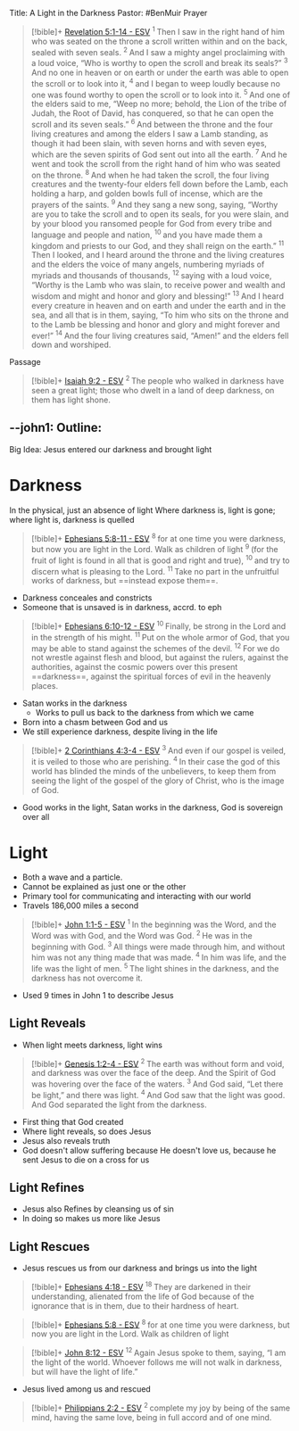 Title: A Light in the Darkness
Pastor: #BenMuir 
Prayer
> [!bible]+ [Revelation 5:1-14 - ESV](https://bolls.life/ESV/66/5/)
>  <sup> 1 </sup>Then I saw in the right hand of him who was seated on the throne a scroll written within and on the back, sealed with seven seals. <sup> 2 </sup>And I saw a mighty angel proclaiming with a loud voice, “Who is worthy to open the scroll and break its seals?” <sup> 3 </sup>And no one in heaven or on earth or under the earth was able to open the scroll or to look into it, <sup> 4 </sup>and I began to weep loudly because no one was found worthy to open the scroll or to look into it. <sup> 5 </sup>And one of the elders said to me, “Weep no more; behold, the Lion of the tribe of Judah, the Root of David, has conquered, so that he can open the scroll and its seven seals.” <sup> 6 </sup>And between the throne and the four living creatures and among the elders I saw a Lamb standing, as though it had been slain, with seven horns and with seven eyes, which are the seven spirits of God sent out into all the earth. <sup> 7 </sup>And he went and took the scroll from the right hand of him who was seated on the throne. <sup> 8 </sup>And when he had taken the scroll, the four living creatures and the twenty-four elders fell down before the Lamb, each holding a harp, and golden bowls full of incense, which are the prayers of the saints. <sup> 9 </sup>And they sang a new song, saying, “Worthy are you to take the scroll and to open its seals, for you were slain, and by your blood you ransomed people for God from every tribe and language and people and nation, <sup> 10 </sup>and you have made them a kingdom and priests to our God, and they shall reign on the earth.” <sup> 11 </sup>Then I looked, and I heard around the throne and the living creatures and the elders the voice of many angels, numbering myriads of myriads and thousands of thousands, <sup> 12 </sup>saying with a loud voice, “Worthy is the Lamb who was slain, to receive power and wealth and wisdom and might and honor and glory and blessing!” <sup> 13 </sup>And I heard every creature in heaven and on earth and under the earth and in the sea, and all that is in them, saying, “To him who sits on the throne and to the Lamb be blessing and honor and glory and might forever and ever!” <sup> 14 </sup>And the four living creatures said, “Amen!” and the elders fell down and worshiped.

Passage
> [!bible]+ [Isaiah 9:2 - ESV](https://bolls.life/ESV/23/9/)
>  <sup> 2 </sup>The people who walked in darkness have seen a great light; those who dwelt in a land of deep darkness, on them has light shone.

--john1:
Outline:
- 

Big Idea: Jesus entered our darkness and brought light
# Darkness
In the physical, just an absence of light
Where darkness is, light is gone; where light is, darkness is quelled

> [!bible]+ [Ephesians 5:8-11 - ESV](https://bolls.life/ESV/49/5/)
>  <sup> 8 </sup>for at one time you were darkness, but now you are light in the Lord. Walk as children of light <sup> 9 </sup>(for the fruit of light is found in all that is good and right and true), <sup> 10 </sup>and try to discern what is pleasing to the Lord. <sup> 11 </sup>Take no part in the unfruitful works of darkness, but ==instead expose them==.

- Darkness conceales and constricts
- Someone that is unsaved is in darkness, accrd. to eph
> [!bible]+ [Ephesians 6:10-12 - ESV](https://bolls.life/ESV/49/6/)
>  <sup> 10 </sup>Finally, be strong in the Lord and in the strength of his might. <sup> 11 </sup>Put on the whole armor of God, that you may be able to stand against the schemes of the devil. <sup> 12 </sup>For we do not wrestle against flesh and blood, but against the rulers, against the authorities, against the cosmic powers over this present ==darkness==, against the spiritual forces of evil in the heavenly places.

- Satan works in the darkness
	- Works to pull us back to the darkness from which we came
- Born into a chasm between God and us
- We still experience darkness, despite living in the life
> [!bible]+ [2 Corinthians 4:3-4 - ESV](https://bolls.life/ESV/47/4/)
>  <sup> 3 </sup>And even if our gospel is veiled, it is veiled to those who are perishing. <sup> 4 </sup>In their case the god of this world has blinded the minds of the unbelievers, to keep them from seeing the light of the gospel of the glory of Christ, who is the image of God.

- Good works in the light, Satan works in the darkness, God is sovereign over all
# Light
- Both a wave and a particle.
- Cannot be explained as just one or the other
- Primary tool for communicating and interacting with our world
- Travels 186,000 miles a second

> [!bible]+ [John 1:1-5 - ESV](https://bolls.life/ESV/43/1/)
>  <sup> 1 </sup>In the beginning was the Word, and the Word was with God, and the Word was God. <sup> 2 </sup>He was in the beginning with God. <sup> 3 </sup>All things were made through him, and without him was not any thing made that was made. <sup> 4 </sup>In him was life,  and the life was the light of men. <sup> 5 </sup>The light shines in the darkness, and the darkness has not overcome it.

- Used 9 times in John 1 to describe Jesus
## Light Reveals
- When light meets darkness, light wins

> [!bible]+ [Genesis 1:2-4 - ESV](https://bolls.life/ESV/1/1/)
>  <sup> 2 </sup>The earth was without form and void, and darkness was over the face of the deep. And the Spirit of God was hovering over the face of the waters. <sup> 3 </sup>And God said, “Let there be light,” and there was light. <sup> 4 </sup>And God saw that the light was good. And God separated the light from the darkness.

- First thing that God created
- Where light reveals, so does Jesus
- Jesus also reveals truth
- God doesn't allow suffering because He doesn't love us, because he sent Jesus to die on a cross for us
## Light Refines
- Jesus also Refines by cleansing us of sin
- In doing so makes us more like Jesus
## Light Rescues
- Jesus rescues us from our darkness and brings us into the light

> [!bible]+ [Ephesians 4:18 - ESV](https://bolls.life/ESV/49/4/)
>  <sup> 18 </sup>They are darkened in their understanding, alienated from the life of God because of the ignorance that is in them, due to their hardness of heart.

> [!bible]+ [Ephesians 5:8 - ESV](https://bolls.life/ESV/49/5/)
>  <sup> 8 </sup>for at one time you were darkness, but now you are light in the Lord. Walk as children of light

> [!bible]+ [John 8:12 - ESV](https://bolls.life/ESV/43/8/)
>  <sup> 12 </sup>Again Jesus spoke to them, saying,  “I am the light of the world. Whoever follows me will not walk in darkness, but will have the light of life.”

- Jesus lived among us and rescued 

> [!bible]+ [Philippians 2:2 - ESV](https://bolls.life/ESV/50/2/)
>  <sup> 2 </sup>complete my joy by being of the same mind, having the same love, being in full accord and of one mind.

